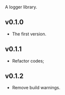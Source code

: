 A logger  library.

## v0.1.0
- The first version.
## v0.1.1
- Refactor codes;
## v0.1.2
- Remove build warnings.